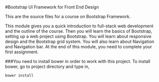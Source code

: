 #Bootstrap UI Framework for Front End Design

This are the source files for a course on Bootstrap Framework.

This module gives you a quick introduction to full-stack web development and the outline of the course. Then you will learn the basics of Bootstrap, setting up a web project using Bootstrap. You will learn about responsive design and the Bootstrap grid system. You will also learn about Navigation and Navigation bar. At the end of this module, you need to complete your first assignment.

###You need to install bower in order to work with this project.
To install bower, go to project directory and type in,

```bower install```

